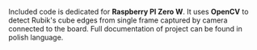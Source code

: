 Included code is dedicated for **Raspberry PI Zero W**. It uses **OpenCV** to detect Rubik's cube edges from single frame captured by camera connected to the board. Full documentation of project can be found in polish language.  
